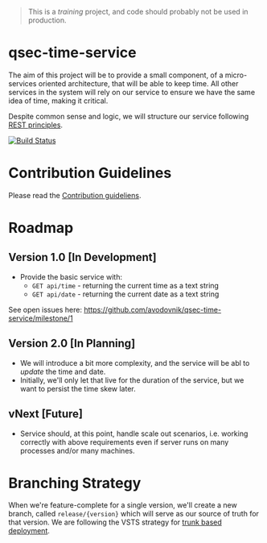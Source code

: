 > This is a _training_ project, and code should probably not be used in production.

# qsec-time-service
The aim of this project will be to provide a small component, of a micro-services oriented architecture, that will be able to keep time. All other services in the system will rely on our service to ensure we have the same idea of time, making it critical. 

Despite common sense and logic, we will structure our service following [REST principles](https://codeplanet.io/principles-good-restful-api-design/). 

[![Build Status](https://avpocs.visualstudio.com/qsec-time-service/_apis/build/status/qsec-time-service)](https://avpocs.visualstudio.com/qsec-time-service/_build/latest?definitionId=3)

# Contribution Guidelines 
Please read the [Contribution guideliens](CONTRIBUTING.md).

# Roadmap

## Version 1.0 [In Development]
* Provide the basic service with:
    * `GET api/time` - returning the current time as a text string
    * `GET api/date` - returning the current date as a text string

See open issues here: https://github.com/avodovnik/qsec-time-service/milestone/1

## Version 2.0 [In Planning]

* We will introduce a bit more complexity, and the service will be abl to _update_ the time and date.
* Initially, we'll only let that live for the duration of the service, but we want to persist the time skew later.

## vNext [Future]
* Service should, at this point, handle scale out scenarios, i.e. working correctly with above requirements even if server runs on many processes and/or many machines.

# Branching Strategy
When we're feature-complete for a single version, we'll create a new branch, called `release/{version}` which will serve as our source of truth for that version. We are following the VSTS strategy for [trunk based deployment](https://docs.microsoft.com/en-gb/azure/devops/repos/git/git-branching-guidance?view=vsts).
